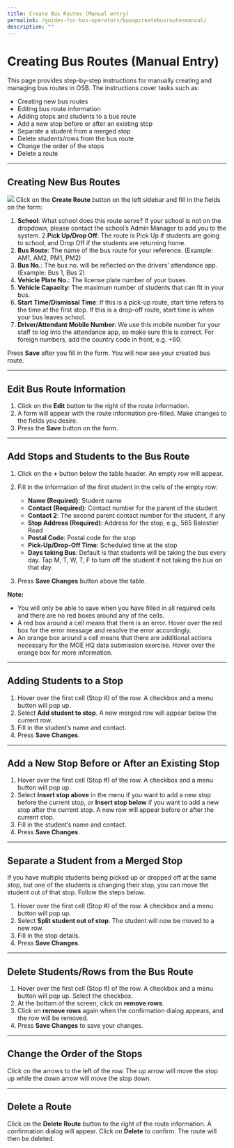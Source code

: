 ```yaml
---
title: Create Bus Routes (Manual entry)
permalink: /guides-for-bus-operators/busopcreatebusroutesmanual/
description: ""
---
```

# Creating Bus Routes (Manual Entry)

This page provides step-by-step instructions for manually creating and managing bus routes in OSB. The instructions cover tasks such as:

- Creating new bus routes
- Editing bus route information
- Adding stops and students to a bus route
- Add a new stop before or after an existing stop
- Separate a student from a merged stop
- Delete students/rows from the bus route
- Change the order of the stops
- Delete a route

---

## Creating New Bus Routes
**![](https://lh7-us.googleusercontent.com/ii5PDbreaC9piR8xUHHTFskqzeVhBcMUr7rWVB1VFbma9xW41Z_S7RhQk0gFRsdXbNl5DmwbpA-xULTHItPYOKw9nh3M9RdhKIfvjyvEJLFAp3Bbh2VLRzCLX8_ujGWQpmBUyf6-YZv2kez2AoLyOVm9H-f_4YSDfNtNE23O8J3ij99bf6deIfD-D0x07A)**
Click on the **Create Route** button on the left sidebar and fill in the fields on the form:
1. **School**: What school does this route serve? If your school is not on the dropdown, please contact the school’s Admin Manager to add you to the system.
2.**Pick Up/Drop Off**: The route is Pick Up if students are going to school, and Drop Off if the students are returning home.
3. **Bus Route**: The name of the bus route for your reference. (Example: AM1, AM2, PM1, PM2)
4. **Bus No.**: The bus no. will be reflected on the drivers’ attendance app. (Example: Bus 1, Bus 2)
5. **Vehicle Plate No.**: The license plate number of your buses.
6. **Vehicle Capacity**: The maximum number of students that can fit in your bus.
7. **Start Time/Dismissal Time**: If this is a pick-up route, start time refers to the time at the first stop. If this is a drop-off route, start time is when your bus leaves school.
8. **Driver/Attendant Mobile Number**: We use this mobile number for your staff to log into the attendance app, so make sure this is correct. For foreign numbers, add the country code in front, e.g. +60.

Press **Save** after you fill in the form. You will now see your created bus route.

---

## Edit Bus Route Information

1. Click on the **Edit** button to the right of the route information.
2. A form will appear with the route information pre-filled. Make changes to the fields you desire.
3. Press the **Save** button on the form.

---

## Add Stops and Students to the Bus Route

1. Click on the **+** button below the table header. An empty row will appear.
2. Fill in the information of the first student in the cells of the empty row:

   - **Name (Required)**: Student name
   - **Contact (Required)**: Contact number for the parent of the student
   - **Contact 2**: The second parent contact number for the student, if any
   - **Stop Address (Required)**: Address for the stop, e.g., 565 Balestier Road
   - **Postal Code**: Postal code for the stop
   - **Pick-Up/Drop-Off Time**: Scheduled time at the stop
   - **Days taking Bus**: Default is that students will be taking the bus every day. Tap M, T, W, T, F to turn off the student if not taking the bus on that day.

3. Press **Save Changes** button above the table.

**Note:**

- You will only be able to save when you have filled in all required cells and there are no red boxes around any of the cells.
- A red box around a cell means that there is an error. Hover over the red box for the error message and resolve the error accordingly.
- An orange box around a cell means that there are additional actions necessary for the MOE HQ data submission exercise. Hover over the orange box for more information.

---

## Adding Students to a Stop

1. Hover over the first cell (Stop #) of the row. A checkbox and a menu button will pop up.
2. Select **Add student to stop**. A new merged row will appear below the current row.
3. Fill in the student’s name and contact.
4. Press **Save Changes**.

---

## Add a New Stop Before or After an Existing Stop

1. Hover over the first cell (Stop #) of the row. A checkbox and a menu button will pop up.
2. Select **Insert stop above** in the menu if you want to add a new stop before the current stop, or **Insert stop below** if you want to add a new stop after the current stop. A new row will appear before or after the current stop.
3. Fill in the student’s name and contact.
4. Press **Save Changes**.

---

## Separate a Student from a Merged Stop

If you have multiple students being picked up or dropped off at the same stop, but one of the students is changing their stop, you can move the student out of that stop. Follow the steps below.

1. Hover over the first cell (Stop #) of the row. A checkbox and a menu button will pop up.
2. Select **Split student out of stop**. The student will now be moved to a new row.
3. Fill in the stop details.
4. Press **Save Changes**.

---

## Delete Students/Rows from the Bus Route

1. Hover over the first cell (Stop #) of the row. A checkbox and a menu button will pop up. Select the checkbox.
2. At the bottom of the screen, click on **remove rows**.
3. Click on **remove rows** again when the confirmation dialog appears, and the row will be removed.
4. Press **Save Changes** to save your changes.

---

## Change the Order of the Stops

Click on the arrows to the left of the row. The up arrow will move the stop up while the down arrow will move the stop down.

---

## Delete a Route

Click on the **Delete Route** button to the right of the route information. A confirmation dialog will appear. Click on **Delete** to confirm. The route will then be deleted.